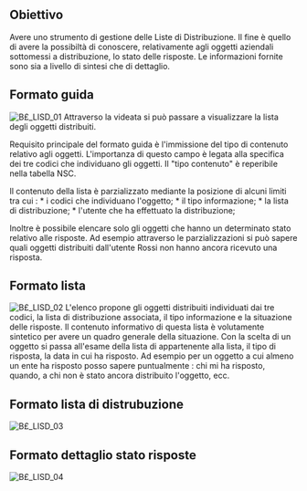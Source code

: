 ## Obiettivo
Avere uno strumento di gestione delle Liste di Distribuzione. Il fine è quello di avere la possibiltà di conoscere, relativamente agli oggetti aziendali sottomessi a distribuzione, lo stato delle risposte.
Le informazioni fornite sono sia a livello di sintesi che di dettaglio.

## Formato guida

![B£_LISD_01](http://doc.smeup.com/immagini/MBDOC_OGG-P_B£IRTB/BX_LISD_01.png)
Attraverso la videata si può passare a visualizzare la lista degli oggetti distribuiti.

Requisito principale del formato guida è l'immissione del tipo di contenuto relativo agli oggetti. L'importanza di questo campo è legata alla specifica dei tre codici che individuano gli oggetti. Il "tipo contenuto" è reperibile nella tabella NSC.

Il contenuto della lista è parzializzato mediante la posizione di alcuni limiti tra cui : 
 \* i codici che individuano l'oggetto;
 \* il tipo informazione;
 \* la lista di distribuzione;
 \* l'utente che ha effettuato la distribuzione;

Inoltre è possibile elencare solo gli oggetti che hanno un determinato stato relativo alle risposte. Ad esempio attraverso le parzializzazioni si può sapere quali oggetti distribuiti dall'utente Rossi non hanno ancora ricevuto una risposta.

## Formato lista

![B£_LISD_02](http://doc.smeup.com/immagini/MBDOC_OGG-P_B£IRTB/BX_LISD_02.png)
L'elenco propone gli oggetti distribuiti individuati dai tre codici, la lista di distribuzione associata, il tipo informazione e la situazione delle risposte. Il contenuto informativo di questa lista è volutamente sintetico per avere un quadro generale della situazione. Con la scelta di un oggetto si passa all'esame della lista di appartenente alla lista, il tipo di risposta, la data in cui ha risposto.
Ad esempio per un oggetto a cui almeno un ente ha risposto posso sapere puntualmente :  chi mi ha risposto, quando, a chi non è stato ancora distribuito l'oggetto, ecc.

## Formato lista di distrubuzione

![B£_LISD_03](http://doc.smeup.com/immagini/MBDOC_OGG-P_B£IRTB/BX_LISD_03.png)
## Formato dettaglio stato risposte

![B£_LISD_04](http://doc.smeup.com/immagini/MBDOC_OGG-P_B£IRTB/BX_LISD_04.png)
